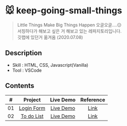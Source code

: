 # 🐭 keep-going-small-things

> Little Things Make Big Things Happen 오글오글....😑  
> 서칭하다가 해보고 싶은 거 해보고 있는 레파지토리입니다.  
> 깃랩에 있던거 옮겨옴 (2020.07.08)


## Description
- Skill : HTML, CSS, Javascript(Vanilla)
- Tool : VSCode

## Contents
|  #  |            Project             | Live Demo | Reference |
| :-: | :----------------------------: | :-------: | :-------: |
| 01  |       [Login Form](https://github.com/jayounglee92/keep-going-small-things/tree/master/login)       | [Live Demo](https://jayounglee92.github.io/keep-going-small-things/todoList )  | [Link](https://codepen.io/search/pens?q=todolist) |
| 02  |     [To do List](https://github.com/jayounglee92/keep-going-small-things/tree/master/todoList)    | [Live Demo](https://jayounglee92.github.io/keep-going-small-things/todoList)  | [Link](https://dribbble.com/shots/4758103-Yeti-Login-Form-v2) |
